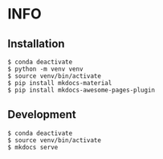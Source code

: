 # INFO 

## Installation

```
$ conda deactivate
$ python -m venv venv
$ source venv/bin/activate
$ pip install mkdocs-material
$ pip install mkdocs-awesome-pages-plugin
```


## Development

```
$ conda deactivate
$ source venv/bin/activate
$ mkdocs serve
```